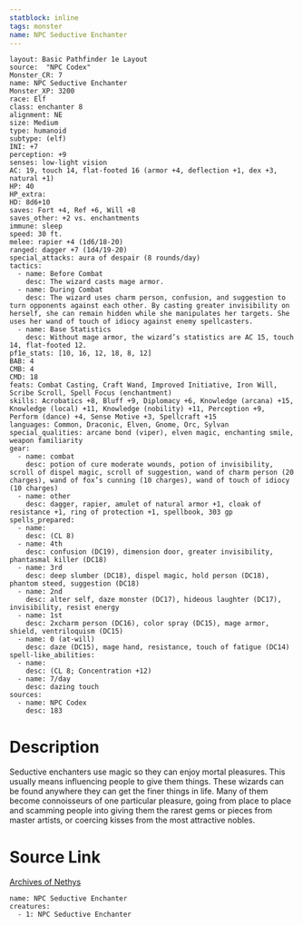 ```yaml
---
statblock: inline
tags: monster
name: NPC Seductive Enchanter
---
```

```statblock
layout: Basic Pathfinder 1e Layout
source:  "NPC Codex"
Monster_CR: 7
name: NPC Seductive Enchanter
Monster_XP: 3200
race: Elf
class: enchanter 8
alignment: NE
size: Medium
type: humanoid
subtype: (elf)
INI: +7
perception: +9
senses: low-light vision
AC: 19, touch 14, flat-footed 16 (armor +4, deflection +1, dex +3, natural +1)
HP: 40
HP_extra: 
HD: 8d6+10
saves: Fort +4, Ref +6, Will +8
saves_other: +2 vs. enchantments
immune: sleep
speed: 30 ft.
melee: rapier +4 (1d6/18-20)
ranged: dagger +7 (1d4/19-20)
special_attacks: aura of despair (8 rounds/day)
tactics:
  - name: Before Combat
    desc: The wizard casts mage armor.
  - name: During Combat
    desc: The wizard uses charm person, confusion, and suggestion to turn opponents against each other. By casting greater invisibility on herself, she can remain hidden while she manipulates her targets. She uses her wand of touch of idiocy against enemy spellcasters.
  - name: Base Statistics
    desc: Without mage armor, the wizard’s statistics are AC 15, touch 14, flat-footed 12.
pf1e_stats: [10, 16, 12, 18, 8, 12]
BAB: 4
CMB: 4
CMD: 18
feats: Combat Casting, Craft Wand, Improved Initiative, Iron Will, Scribe Scroll, Spell Focus (enchantment)
skills: Acrobatics +8, Bluff +9, Diplomacy +6, Knowledge (arcana) +15, Knowledge (local) +11, Knowledge (nobility) +11, Perception +9, Perform (dance) +4, Sense Motive +3, Spellcraft +15
languages: Common, Draconic, Elven, Gnome, Orc, Sylvan
special_qualities: arcane bond (viper), elven magic, enchanting smile, weapon familiarity
gear:
  - name: combat
    desc: potion of cure moderate wounds, potion of invisibility, scroll of dispel magic, scroll of suggestion, wand of charm person (20 charges), wand of fox’s cunning (10 charges), wand of touch of idiocy (10 charges)
  - name: other
    desc: dagger, rapier, amulet of natural armor +1, cloak of resistance +1, ring of protection +1, spellbook, 303 gp
spells_prepared:
  - name:
    desc: (CL 8)
  - name: 4th
    desc: confusion (DC19), dimension door, greater invisibility, phantasmal killer (DC18)
  - name: 3rd
    desc: deep slumber (DC18), dispel magic, hold person (DC18), phantom steed, suggestion (DC18)
  - name: 2nd
    desc: alter self, daze monster (DC17), hideous laughter (DC17), invisibility, resist energy
  - name: 1st
    desc: 2xcharm person (DC16), color spray (DC15), mage armor, shield, ventriloquism (DC15)
  - name: 0 (at-will)
    desc: daze (DC15), mage hand, resistance, touch of fatigue (DC14)
spell-like_abilities:
  - name:
    desc: (CL 8; Concentration +12)
  - name: 7/day
    desc: dazing touch
sources:
  - name: NPC Codex
    desc: 183
```
# Description
Seductive enchanters use magic so they can enjoy mortal pleasures. This usually means influencing people to give them things. These wizards can be found anywhere they can get the finer things in life. Many of them become connoisseurs of one particular pleasure, going from place to place and scamming people into giving them the rarest gems or pieces from master artists, or coercing kisses from the most attractive nobles.
# Source Link
[Archives of Nethys](https://aonprd.com/NPCDisplay.aspx?ItemName=Seductive%20Enchanter)
```encounter-table
name: NPC Seductive Enchanter
creatures:
  - 1: NPC Seductive Enchanter
```
